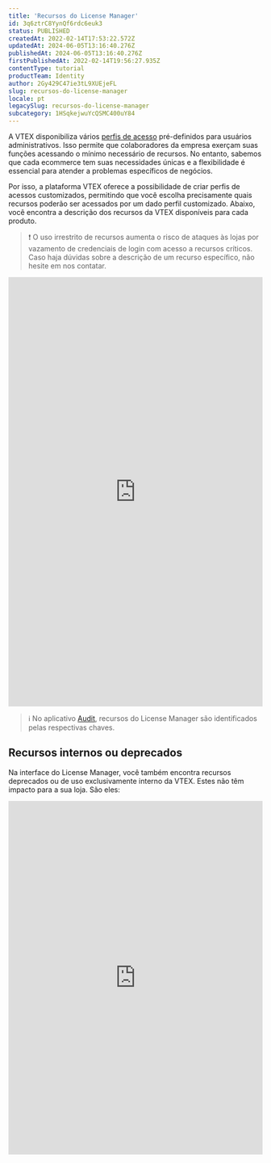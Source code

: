 ```yaml
---
title: 'Recursos do License Manager'
id: 3q6ztrC8YynQf6rdc6euk3
status: PUBLISHED
createdAt: 2022-02-14T17:53:22.572Z
updatedAt: 2024-06-05T13:16:40.276Z
publishedAt: 2024-06-05T13:16:40.276Z
firstPublishedAt: 2022-02-14T19:56:27.935Z
contentType: tutorial
productTeam: Identity
author: 2Gy429C47ie3tL9XUEjeFL
slug: recursos-do-license-manager
locale: pt
legacySlug: recursos-do-license-manager
subcategory: 1HSqkejwuYcQSMC400uY84
---
```


A VTEX disponibiliza vários [perfis de acesso](https://help.vtex.com/pt/tutorial/perfis-de-acesso--7HKK5Uau2H6wxE1rH5oRbc) pré-definidos para usuários administrativos. Isso permite que colaboradores da empresa exerçam suas funções acessando o mínimo necessário de recursos. No entanto, sabemos que cada ecommerce tem suas necessidades únicas e a flexibilidade é essencial para atender a problemas específicos de negócios. 

Por isso, a plataforma VTEX oferece a possibilidade de criar perfis de acessos customizados, permitindo que você escolha precisamente quais recursos poderão ser acessados por um dado perfil customizado. Abaixo, você encontra a descrição dos recursos da VTEX disponíveis para cada produto.

>❗ O uso irrestrito de recursos aumenta o risco de ataques às lojas por vazamento de credenciais de login com acesso a recursos críticos.
>     Caso haja dúvidas sobre a descrição de um recurso específico, não hesite em nos contatar.

<iframe src="https://help.vtex.com/tables/resources/pt" title="Recursos do License Manager" frameBorder="0" width="100%" height="850"></iframe>

>ℹ️ No aplicativo [Audit](https://help.vtex.com/pt/tutorial/audit--5RXf9WJ5YLFBcS8q8KcxTA), recursos do License Manager são identificados pelas respectivas chaves.

## Recursos internos ou deprecados

Na interface do License Manager, você também encontra recursos deprecados ou de uso exclusivamente interno da VTEX. Estes não têm impacto para a sua loja. São eles:

<iframe src="https://help.vtex.com/tables/internalresources/pt" title="Recursos internos e deprecados" frameBorder="0" width="100%" height="700"></iframe>


